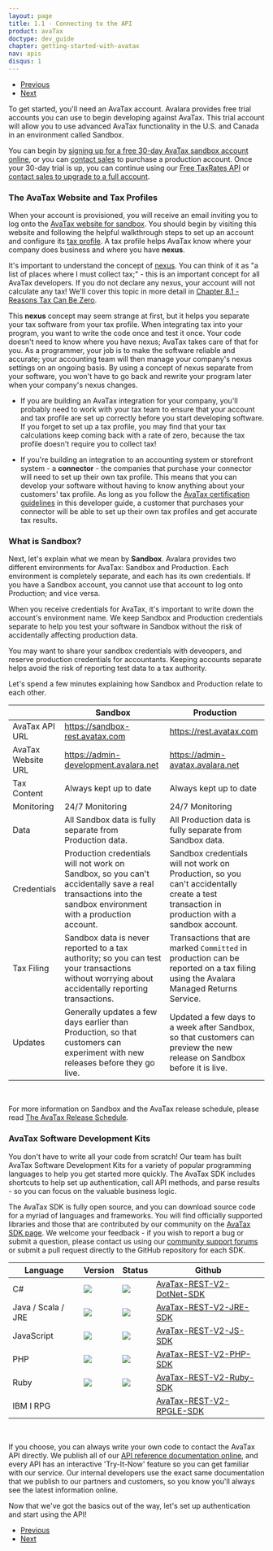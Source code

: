 ```yaml
---
layout: page
title: 1.1 - Connecting to the API
product: avaTax
doctype: dev_guide
chapter: getting-started-with-avatax
nav: apis
disqus: 1
---
```

<ul class="pager">
  <li class="previous"><a href="/avatax/dev-guide/getting-started-with-avatax/"><i class="glyphicon glyphicon-chevron-left"></i>Previous</a></li>
  <li class="next"><a href="/avatax/dev-guide/getting-started-with-avatax/authentication-in-avatax/">Next<i class="glyphicon glyphicon-chevron-right"></i></a></li>
</ul>

To get started, you'll need an AvaTax account.  Avalara provides free trial accounts you can use to begin developing against AvaTax. This trial account will allow you to use advanced AvaTax functionality in the U.S. and Canada in an environment called Sandbox.  

You can begin by <a class="dev-guide-link" href="/avatax/signup/">signing up for a free 30-day AvaTax sandbox account online</a>, or you can <a class="dev-guide-link" href="https://www.avalara.com/contact-us/">contact sales</a> to purchase a production account.  Once your 30-day trial is up, you can continue using our <a class="dev-guide-link" href="/api-reference/avatax/rest/v2/methods/Free/">Free TaxRates API</a> or <a class="dev-guide-link" href="https://www.avalara.com/contact-us/">contact sales to upgrade to a full account</a>. 

<h3>The AvaTax Website and Tax Profiles</h3>

When your account is provisioned, you will receive an email inviting you to log onto the <a class="dev-guide-link" href="https://admin-development.avalara.net/">AvaTax website for sandbox</a>.  You should begin by visiting this website and following the helpful walkthrough steps to set up an account and configure its <a class="dev-guide-link" href="https://help.avalara.com/0075_Video_Studio/Sales_Tax_Basics%3A_What_Is_My_Tax_Profile%3F">tax profile</a>.  A tax profile helps AvaTax know where your company does business and where you have <b>nexus</b>.  

It's important to understand the concept of <a  class="dev-guide-link" href="https://help.avalara.com/0075_Video_Studio/Sales_Tax_Basics%3A_What_Is_Nexus%3F">nexus</a>.  You can think of it as "a list of places where I must collect tax;" - this is an important concept for all AvaTax developers.  If you do not declare any nexus, your account will not calculate any tax!  We'll cover this topic in more detail in <a  class="dev-guide-link" href="/avatax/dev-guide/exemptions/reasons-tax-can-be-zero">Chapter 8.1 - Reasons Tax Can Be Zero</a>.

This <b>nexus</b> concept may seem strange at first, but it helps you separate your tax software from your tax profile.  When integrating tax into your program, you want to write the code once and test it once.  Your code doesn't need to know where you have nexus; AvaTax takes care of that for you.  As a programmer, your job is to make the software reliable and accurate; your accounting team will then manage your company's nexus settings on an ongoing basis.  By using a concept of nexus separate from your software, you won't have to go back and rewrite your program later when your company's nexus changes.

* If you are building an AvaTax integration for your company, you'll probably need to work with your tax team to ensure that your account and tax profile are set up correctly before you start developing software.  If you forget to set up a tax profile, you may find that your tax calculations keep coming back with a rate of zero, because the tax profile doesn't require you to collect tax!

* If you're building an integration to an accounting system or storefront system - a <b>connector</b> - the companies that purchase your connector will need to set up their own tax profile.  This means that you can develop your software without having to know anything about your customers' tax profile.  As long as you follow the <a  class="dev-guide-link" href="/certification/avatax">AvaTax certification guidelines</a> in this developer guide, a customer that purchases your connector will be able to set up their own tax profiles and get accurate tax results.

<h3>What is Sandbox?</h3>

Next, let's explain what we mean by <b>Sandbox</b>.  Avalara provides two different environments for AvaTax: Sandbox and Production.  Each environment is completely separate, and each has its own credentials.  If you have a Sandbox account, you cannot use that account to log onto Production; and vice versa.

When you receive credentials for AvaTax, it's important to write down the account's environment name.  We keep Sandbox and Production credentials separate to help you test your software in Sandbox without the risk of accidentally affecting production data.  

You may want to share your sandbox credentials with deveopers, and reserve production credentials for accountants.  Keeping accounts separate helps avoid the risk of reporting test data to a tax authority.

Let's spend a few minutes explaining how Sandbox and Production relate to each other.

<div class="mobile-table">
    <table class="styled-table">
        <thead>
            <tr>
                <th></th>
                <th>Sandbox</th>
                <th>Production</th>
            </tr>
        </thead>
        <tbody>
            <tr>
                <td>AvaTax API URL</td>
                <td><a class="dev-guide-link" href="https://sandbox-rest.avatax.com">https://sandbox-rest.avatax.com</a></td>
                <td><a class="dev-guide-link" href="https://rest.avatax.com">https://rest.avatax.com</a></td>
            </tr>
             <tr>
                <td>AvaTax Website URL</td>
                <td><a class="dev-guide-link" href="https://admin-development.avalara.net">https://admin-development.avalara.net</a></td>
                <td><a class="dev-guide-link" href="https://admin-avatax.avalara.net">https://admin-avatax.avalara.net</a></td>
            </tr>
            <tr>
                <td>Tax Content</td>
                <td>Always kept up to date</td>
                <td>Always kept up to date</td>
            </tr>
            <tr>
                <td>Monitoring</td>
                <td>24/7 Monitoring</td>
                <td>24/7 Monitoring</td>
            </tr>
            <tr>
                <td>Data</td>
                <td>All Sandbox data is fully separate from Production data.</td>
                <td>All Production data is fully separate from Sandbox data.</td>
            </tr>
            <tr>
                <td>Credentials</td>
                <td>Production credentials will not work on Sandbox, so you can't accidentally save a real transactions into the sandbox environment with a production account.</td>
                <td>Sandbox credentials will not work on Production, so you can't accidentally create a test transaction in production with a sandbox account.</td>
            </tr>
            <tr>
                <td>Tax Filing</td>
                <td>Sandbox data is never reported to a tax authority; so you can test your transactions without worrying about accidentally reporting transactions.</td>
                <td>Transactions that are marked <code>Committed</code> in production can be reported on a tax filing using the Avalara Managed Returns Service.</td>
            </tr>
            <tr>
                <td>Updates</td>
                <td>Generally updates a few days earlier than Production, so that customers can experiment with new releases before they go live.</td>
                <td>Updated a few days to a week after Sandbox, so that customers can preview the new release on Sandbox before it is live.</td>
            </tr>
        </tbody>
    </table>
</div>

<br />

For more information on Sandbox and the AvaTax release schedule, please read <a class="dev-guide-link" href="/blog/2017/02/07/the-avatax-release-schedule/">The AvaTax Release Schedule</a>.  

<h3>AvaTax Software Development Kits</h3>

You don't have to write all your code from scratch!  Our team has built AvaTax Software Development Kits for a variety of popular programming languages to help you get started more quickly.  The AvaTax SDK includes shortcuts to help set up authentication, call API methods, and parse results - so you can focus on the valuable business logic.

The AvaTax SDK is fully open source, and you can download source code for a myriad of languages and frameworks.  You will find officially supported libraries and those that are contributed by our community on the <a class="dev-guide-link" href="/sdk/">AvaTax SDK page</a>. We welcome your feedback - if you wish to report a bug or submit a question, please contact us using our <a class="dev-guide-link" href="https://community.avalara.com/avalara">community support forums</a> or submit a pull request directly to the GitHub repository for each SDK.

<div class="mobile-table">
    <table class="styled-table">
        <thead>
            <tr>
                <th>Language</th>
                <th>Version</th>
                <th>Status</th>
                <th>Github</th>
            </tr>
        </thead>
        <tbody>
            <tr>
                <td>C#</td>
                <td><a href="https://www.nuget.org/packages/Avalara.AvaTax/"><img src="https://img.shields.io/nuget/v/Avalara.AvaTax.svg?style=plastic"/></a></td>
                <td><a href="https://travis-ci.org/avadev/AvaTax-REST-V2-DotNet-SDK"><img src="https://api.travis-ci.org/avadev/AvaTax-REST-V2-DotNet-SDK.svg?branch=master&style=plastic"/></a></td>
                <td><a class="dev-guide-link" href="https://github.com/avadev/AvaTax-REST-V2-DotNet-SDK">AvaTax-REST-V2-DotNet-SDK</a></td>
            </tr>
            <tr>
                <td>Java / Scala / JRE</td>
                <td>
                    <a href="https://maven-badges.herokuapp.com/maven-central/net.avalara.avatax/avatax-rest-v2-api-java_2.11"><img src="https://maven-badges.herokuapp.com/maven-central/net.avalara.avatax/avatax-rest-v2-api-java_2.11/badge.svg?style=plastic"/></a>                    
                </td>
                <td>
                    <a href="https://travis-ci.org/avadev/AvaTax-REST-V2-JRE-SDK"><img src="https://api.travis-ci.org/avadev/AvaTax-REST-V2-JRE-SDK.svg?branch=master&style=plastic"/></a>
                </td>
                <td><a class="dev-guide-link" href="https://github.com/avadev/AvaTax-REST-V2-JRE-SDK">AvaTax-REST-V2-JRE-SDK</a></td>
            </tr>
            <tr>
                <td>JavaScript</td>
                <td><a href="https://www.npmjs.com/package/avatax"><img src="https://img.shields.io/npm/v/avatax.svg?style=plastic"/></a></td>
                <td><img src="https://api.travis-ci.org/avadev/AvaTax-REST-V2-JS-SDK.svg?branch=master&style=plastic"></td>
                <td><a class="dev-guide-link" href="https://github.com/avadev/AvaTax-REST-V2-JS-SDK">AvaTax-REST-V2-JS-SDK</a></td>
            </tr>
            <tr>
                <td>PHP</td>
                <td><a href="https://packagist.org/packages/avalara/avataxclient"><img src="https://img.shields.io/packagist/v/avalara/avataxclient.svg?style=plastic"/></a></td>
                <td><a href="https://travis-ci.org/avadev/AvaTax-REST-V2-PHP-SDK"><img src="https://api.travis-ci.org/avadev/AvaTax-REST-V2-PHP-SDK.svg?branch=master&style=plastic"></a></td>
                <td><a class="dev-guide-link" href="https://github.com/avadev/AvaTax-REST-V2-PHP-SDK">AvaTax-REST-V2-PHP-SDK</a></td>
            </tr>
            <tr>
                <td>Ruby</td>
                <td><a href="https://rubygems.org/gems/avatax"><img src="https://img.shields.io/gem/v/avatax.svg?style=plastic"/></a></td>
                <td><a href="https://travis-ci.org/avadev/AvaTax-REST-V2-JRE-SDK"><img src="https://api.travis-ci.org/avadev/AvaTax-REST-V2-Ruby-SDK.svg?branch=master&style=plastic"></a></td>
                <td><a class="dev-guide-link" href="https://github.com/avadev/AvaTax-REST-V2-Ruby-SDK">AvaTax-REST-V2-Ruby-SDK</a></td>
            </tr>
            <tr>
                <td>IBM I RPG</td>
                <td></td>
                <td></td>
                <td><a class="dev-guide-link" href="https://github.com/avadev/AvaTax-REST-V2-RPGLE-SDK">AvaTax-REST-V2-RPGLE-SDK</a></td>
            </tr>
        </tbody>
    </table>
</div>

<br />

If you choose, you can always write your own code to contact the AvaTax API directly.  We publish all of our <a class="dev-guide-link" href="/api-reference/avatax/rest/v2/">API reference documentation online</a>, and every API has an interactive 'Try-It-Now' feature so you can get familiar with our service. Our internal developers use the exact same documentation that we publish to our partners and customers, so you know you'll always see the latest information online.

Now that we've got the basics out of the way, let's set up authentication and start using the API!

<ul class="pager">
  <li class="previous"><a href="/avatax/dev-guide/getting-started-with-avatax/"><i class="glyphicon glyphicon-chevron-left"></i>Previous</a></li>
  <li class="next"><a href="/avatax/dev-guide/getting-started-with-avatax/authentication-in-avatax/">Next<i class="glyphicon glyphicon-chevron-right"></i></a></li>
</ul>